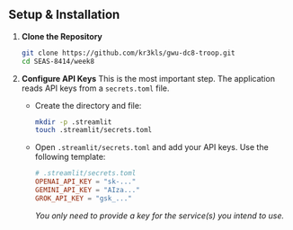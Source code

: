 ## Setup & Installation

1.  **Clone the Repository**
    ```bash
    git clone https://github.com/kr3kls/gwu-dc8-troop.git
    cd SEAS-8414/week8
    ```

2.  **Configure API Keys**
    This is the most important step. The application reads API keys from a `secrets.toml` file.

    -   Create the directory and file:
        ```bash
        mkdir -p .streamlit
        touch .streamlit/secrets.toml
        ```
    -   Open `.streamlit/secrets.toml` and add your API keys. Use the following template:
        ```toml
        # .streamlit/secrets.toml
        OPENAI_API_KEY = "sk-..."
        GEMINI_API_KEY = "AIza..."
        GROK_API_KEY = "gsk_..."
        ```
        *You only need to provide a key for the service(s) you intend to use.*